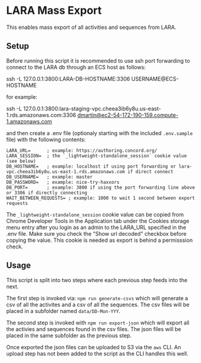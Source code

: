 # LARA Mass Export

This enables mass export of all activities and sequences from LARA.

## Setup

Before running this script it is recommended to use ssh port forwarding to connect to the LARA db through an ECS host as follows:

ssh -L 127.0.0.1:3800:LARA-DB-HOSTNAME:3306 USERNAME@ECS-HOSTNAME

for example:

ssh -L 127.0.0.1:3800:lara-staging-vpc.cheea3ib6y8u.us-east-1.rds.amazonaws.com:3306 dmartin@ec2-54-172-190-159.compute-1.amazonaws.com

and then create a .env file (optionaly starting with the included `.env.sample` file) with the following contents:

```
LARA_URL=      ; example: https://authoring.concord.org/
LARA_SESSION=  ; the `_lightweight-standalone_session` cookie value (see below)
DB_HOSTNAME=   ; example: localhost if using port forwarding or lara-vpc.cheea3ib6y8u.us-east-1.rds.amazonaws.com if direct connect
DB_USERNAME=   ; example: master
DB_PASSWORD=   ; example: nice-try-haxxors
DB_PORT=       ; example: 3800 if using the port forwarding line above or 3306 if directly connecting
WAIT_BETWEEN_REQUESTS= ; example: 1000 to wait 1 second between export requests
```

The `_lightweight-standalone_session` cookie value can be copied from Chrome Developer Tools in the Application tab under the Cookies storage menu entry after you login as an admin to the LARA_URL specified in the .env file.  Make sure you check the "Show url decoded" checkbox before copying the value.  This cookie is needed as export is behind a permisssion check.

## Usage

This script is split into two steps where each previous step feeds into the next.

The first step is invoked via: `npm run generate-csvs` which will generate a csv of all the activites and a csv of all the sequences.  The csv files will be placed in a subfolder named `data/DD-Mon-YYY`.

The second step is invoked with `npm run export-json` which will export all the activies and sequences found in the csv files.  The json files will be placed in the same subfolder as the previous step.

Once exported the json files can be uploaded to S3 via the `aws` CLI.  An upload step has not been added to the script as the CLI handles this well.
